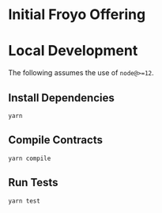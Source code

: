 # Initial Froyo Offering

# Local Development

The following assumes the use of `node@>=12`.

## Install Dependencies

`yarn`

## Compile Contracts

`yarn compile`

## Run Tests

`yarn test`
